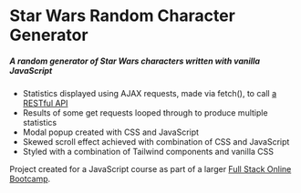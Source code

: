 # Star Wars Random Character Generator

##### A random generator of Star Wars characters written with vanilla JavaScript

- Statistics displayed using AJAX requests, made via fetch(), to call [a RESTful API](https://swapi.dev/)
- Results of some get requests looped through to produce multiple statistics
- Modal popup created with CSS and JavaScript
- Skewed scroll effect achieved with combination of CSS and JavaScript
- Styled with a combination of Tailwind components and vanilla CSS


Project created for a JavaScript course as part of a larger [Full Stack Online Bootcamp](https://www.udemy.com/course/the-ultimate-fullstack-web-development-bootcamp/).